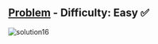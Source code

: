 [Problem](https://www.hackerrank.com/challenges/migratory-birds/problem) - Difficulty: Easy :white_check_mark:
---
![solution16](https://user-images.githubusercontent.com/44196434/152367889-8678f8ab-1ed9-43e4-89d5-29f86baeea38.png)
